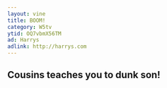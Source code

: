 ```yaml
---
layout: vine
title: BOOM!
category: W5tv
ytid: OQ7vbmX56TM
ad: Harrys
adlink: http://harrys.com
---
```


## Cousins teaches you to dunk son!
